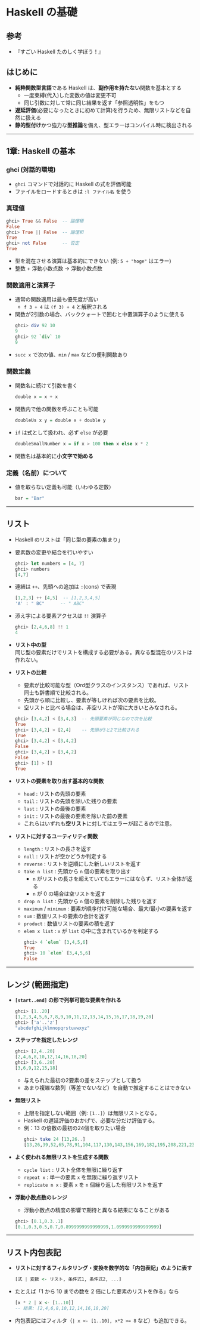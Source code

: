 # Haskell の基礎

## 参考
- 『すごい Haskell たのしく学ぼう！』

## はじめに
- **純粋関数型言語**である Haskell は、**副作用を持たない**関数を基本とする  
  - 一度束縛(代入)した変数の値は変更不可  
  - 同じ引数に対して常に同じ結果を返す「参照透明性」をもつ  
- **遅延評価**(必要になったときに初めて計算)を行うため、無限リストなどを自然に扱える  
- **静的型付け**かつ強力な**型推論**を備え、型エラーはコンパイル時に検出される  

---

## 1章: Haskell の基本

### ghci (対話的環境)
- `ghci` コマンドで対話的に Haskell の式を評価可能  
- ファイルをロードするときは `:l ファイル名` を使う

### 真理値
```haskell
ghci> True && False  -- 論理積
False
ghci> True || False  -- 論理和
True
ghci> not False      -- 否定
True
```
- 型を混在させる演算は基本的にできない (例: `5 + "hoge"` はエラー)  
- 整数 + 浮動小数点数 → 浮動小数点数

### 関数適用と演算子
- 通常の関数適用は最も優先度が高い  
  - `f 3 + 4` は `(f 3) + 4` と解釈される  
- 関数が2引数の場合、バッククォートで囲むと中置演算子のように使える  
  ```haskell
  ghci> div 92 10
  9
  ghci> 92 `div` 10
  9
  ```
- `succ x` で次の値、`min` / `max` などの便利関数あり

### 関数定義
- 関数名に続けて引数を書く
  ```haskell
  double x = x + x
  ```
- 関数内で他の関数を呼ぶことも可能
  ```haskell
  doubleUs x y = double x + double y
  ```
- `if` は式として扱われ、必ず `else` が必要
  ```haskell
  doubleSmallNumber x = if x > 100 then x else x * 2
  ```
- 関数名は基本的に**小文字で始める**

### 定義（名前）について
- 値を取らない定義も可能（いわゆる定数）
  ```haskell
  bar = "Bar"
  ```

---

## リスト
- Haskell のリストは「同じ型の要素の集まり」  
- 要素数の変更や結合を行いやすい
  ```haskell
  ghci> let numbers = [4, 7]
  ghci> numbers
  [4,7]
  ```
- 連結は `++`、先頭への追加は `:`(cons) で表現
  ```haskell
  [1,2,3] ++ [4,5]  -- [1,2,3,4,5]
  'A' : " BC"      -- " ABC"
  ```
- 添え字による要素アクセスは `!!` 演算子
  ```haskell
  ghci> [2,4,6,8] !! 1
  4
  ```

- **リスト中の型**  
  同じ型の要素だけでリストを構成する必要がある。異なる型混在のリストは作れない。

- **リストの比較**  
  - 要素が比較可能な型（Ord型クラスのインスタンス）であれば、リスト同士も辞書順で比較される。  
  - 先頭から順に比較し、要素が等しければ次の要素を比較。  
  - 空リストと比べる場合は、非空リストが常に大きいとみなされる。
  ```haskell
  ghci> [3,4,2] < [3,4,3]  -- 先頭要素が同じなので次を比較
  True
  ghci> [3,4,2] > [2,4]    -- 先頭が3と2で比較される
  True
  ghci> [3,4,2] < [3,4,2]  
  False
  ghci> [3,4,2] > [3,4,2]
  False
  ghci> [1] > []
  True
  ```

- **リストの要素を取り出す基本的な関数**  
  - `head` : リストの先頭の要素  
  - `tail` : リストの先頭を除いた残りの要素  
  - `last` : リストの最後の要素  
  - `init` : リストの最後の要素を除いた前の要素  
  - これらはいずれも**空リスト**に対してはエラーが起こるので注意。

- **リストに対するユーティリティ関数**  
  - `length` : リストの長さを返す  
  - `null` : リストが空かどうか判定する  
  - `reverse` : リストを逆順にした新しいリストを返す  
  - `take n list` : 先頭から `n` 個の要素を取り出す  
    - `n` がリストの長さを超えていてもエラーにはならず、リスト全体が返る  
    - `n` が 0 の場合は空リストを返す  
  - `drop n list` : 先頭から `n` 個の要素を削除した残りを返す  
  - `maximum` / `minimum` : 要素が順序付け可能な場合、最大/最小の要素を返す  
  - `sum` : 数値リストの要素の合計を返す  
  - `product` : 数値リストの要素の積を返す  
  - `elem x list` : `x` が `list` の中に含まれているかを判定する  
    ```haskell
    ghci> 4 `elem` [3,4,5,6]
    True
    ghci> 10 `elem` [3,4,5,6]
    False
    ```

---

## レンジ (範囲指定)

- **`[start..end]` の形で列挙可能な要素を作れる**  
  ```haskell
  ghci> [1..20]
  [1,2,3,4,5,6,7,8,9,10,11,12,13,14,15,16,17,18,19,20]
  ghci> ['a'..'z']
  "abcdefghijklmnopqrstuvwxyz"
  ```

- **ステップを指定したレンジ**  
  ```haskell
  ghci> [2,4..20]
  [2,4,6,8,10,12,14,16,18,20]
  ghci> [3,6..20]
  [3,6,9,12,15,18]
  ```
  - 与えられた最初の2要素の差をステップとして扱う  
  - あまり複雑な数列（等差でないなど）を自動で推定することはできない

- **無限リスト**  
  - 上限を指定しない範囲（例: `[1..]`）は無限リストとなる。  
  - Haskell の遅延評価のおかげで、必要な分だけ評価する。  
  - 例：13 の倍数の最初の24個を取りたい場合  
    ```haskell
    ghci> take 24 [13,26..]
    [13,26,39,52,65,78,91,104,117,130,143,156,169,182,195,208,221,234,247,260,273,286,299,312]
    ```
  
- **よく使われる無限リストを生成する関数**  
  - `cycle list` : リスト全体を無限に繰り返す  
  - `repeat x` : 単一の要素 `x` を無限に繰り返すリスト  
  - `replicate n x` : 要素 `x` を `n` 個繰り返した有限リストを返す  

- **浮動小数点数のレンジ**  
  - 浮動小数点の精度の影響で期待と異なる結果になることがある  
  ```haskell
  ghci> [0.1,0.3..1]
  [0.1,0.3,0.5,0.7,0.8999999999999999,1.0999999999999999]
  ```

---

## リスト内包表記

- **リストに対するフィルタリング・変換を数学的な「内包表記」のように表す**  
  ```haskell
  [式 | 変数 <- リスト, 条件式1, 条件式2, ...]
  ```
- たとえば「1 から 10 までの数を 2 倍にした要素のリストを作る」なら  
  ```haskell
  [x * 2 | x <- [1..10]]
  -- 結果: [2,4,6,8,10,12,14,16,18,20]
  ```
- 内包表記にはフィルタ（`| x <- [1..10], x*2 >= 8` など）も追加できる。

